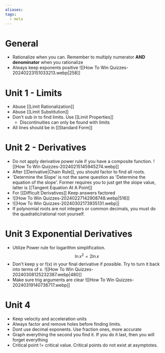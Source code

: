 ```yaml
---
aliases: 
tags:
  - meta
---
```

# General
- Rationalize when you can. Remember to multiply numerator **AND** **denominator** when you rationalize
- Always keep exponents positive
![[How To Win Quizzes-20240223151033213.webp|258]]
# Unit 1 - Limits
- Abuse [[Limit Rationalization]]
- Abuse [[Limit Substitution]]
- Don't sub in to find limits. Use [[Limit Properties]]
	- Discontinuities can only be found with limits
- All lines should be in [[Standard Form]]
# Unit 2 - Derivatives
- Do not apply derivative power rule if you have a composite function. ![[How To Win Quizzes-20240215145945274.webp]]
- After [[Derivative|Chain Rule]], you should factor to find all roots. 
- 'Determine the Slope' is not the same question as 'Determine the equation of the slope'. Former requires you to just get the slope value, latter is [[Tangent Equation At A Point]]
- For [[Difficult Derivatives]] Keep answers factored
- ![[How To Win Quizzes-20240227142908748.webp|516]]
- ![[How To Win Quizzes-20240302173935131.webp]]
- If polynomial roots are not integers or common decimals, you must do the quadratic/rational root yourself.
# Unit 3 Exponential Derivatives
- Utilize Power rule for logarithm simplification. $$\ln x^{2}= 2\ln x$$
- Don't keep y or f(x) in your final derivative if possible. Try to turn it back into terms of x.
![[How To Win Quizzes-20240308125232387.webp|480]]
- Make sure trig arguments are clear
![[How To Win Quizzes-20240319140736717.webp]]
# Unit 4
- Keep velocity and acceleration units
- Always factor and remove holes before finding limits. 
- Dont use decimal exponents. Use fraction ones, more accurate
- Graph everything the second you find it. If you do it last, then you will forget everything
- Critical point != critical value. Critical points do not exist at asymptotes.
